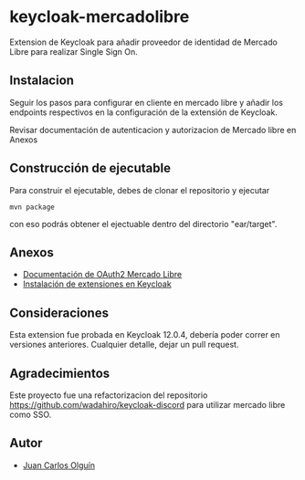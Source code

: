 # keycloak-mercadolibre

Extension de Keycloak para añadir proveedor de identidad de Mercado Libre para realizar Single Sign On.

## Instalacion

Seguir los pasos para configurar en cliente en mercado libre y añadir los endpoints respectivos en la configuración de la
extensión de Keycloak.

Revisar documentación de autenticacion y autorizacion de Mercado libre en Anexos

## Construcción de ejecutable

Para construir el ejecutable, debes de clonar el repositorio y ejecutar 
```
mvn package
```
con eso podrás obtener el ejectuable dentro del directorio "ear/target".

## Anexos

- [Documentación de OAuth2 Mercado Libre](https://developers.mercadolibre.cl/autenticacion-y-autorizacion)
- [Instalación de extensiones en Keycloak](https://www.keycloak.org/docs/12.0/server_development/#_extensions)

## Consideraciones

Esta extension fue probada en Keycloak 12.0.4, debería poder correr en versiones anteriores.
Cualquier detalle, dejar un pull request.

## Agradecimientos

Este proyecto fue una refactorizacion del repositorio https://github.com/wadahiro/keycloak-discord para utilizar mercado libre como SSO.

## Autor

- [Juan Carlos Olguín](https://jolguin.tk)